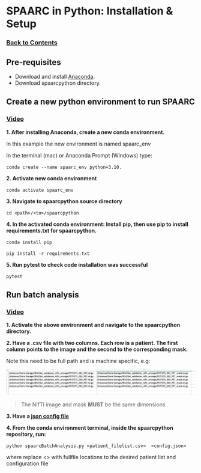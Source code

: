 # SPAARC in Python: Installation & Setup

### [Back to Contents](README.md)

## Pre-requisites 

- Download and install [Anaconda](https://www.anaconda.com/products/distribution).
- Download spaarcpython directory.

## Create a new python environment to run SPAARC

### [Video](videos/1_c_SPAARC_python_setup_conda_enviroment.mp4)

**1. After installing Anaconda, create a new conda environment.** 

In this example the new environment is named spaarc_env

In the terminal (mac) or Anaconda Prompt (Windows) type:  

```commandline
conda create --name spaarc_env python=3.10. 
```


**2. Activate new conda environment** 

```commandline
conda activate spaarc_env
```

**3. Navigate to spaarcpython source directory**

```commandline
cd <path>/<to>/spaarcpython
```


**4. In the **activated** conda environment:
Install pip, then use pip to install requirements.txt for spaarcpython.** 


```commandline
conda install pip       
```
```commandline
pip install -r requirements.txt
```

**5. Run pytest to check code installation was successful**
```commandline
pytest
```

## Run batch analysis 

### [Video](videos/2_d_SPAARC_python_batch.mp4)

**1. Activate the above environment and navigate to the spaarcpython directory.**

**2. Have a .csv file with two columns. Each row is a patient. The first column points
to the image and the second to the corresponding mask.** 

Note this need to be full path and is machine specific, e.g: 


<img src="attachments/batch_nifti_csv.png" width="900">

> The  NIfTI image and mask **MUST** be the same dimensions. 

**3. Have a [json config file](2_a_SPAARC_json_config.md)**


**4. From the conda environment terminal, inside the spaarcpython repository, run:**

```
python spaarcBatchAnalysis.py <patient_filelist.csv>  <config.json>
```

where replace <> with fullfile locations to the desired patient list and configuration file

<br><br><br><br><br><br><br><br><br><br><br><br><br><br><br><br><br><br><br><br><br>




